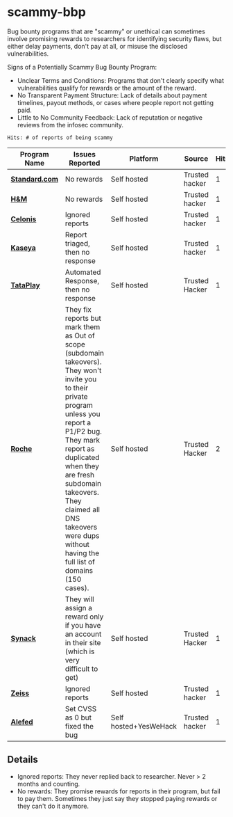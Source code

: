 # scammy-bbp
Bug bounty programs that are "scammy" or unethical can sometimes involve promising rewards to researchers for identifying security flaws, but either delay payments, don't pay at all, or misuse the disclosed vulnerabilities. 


Signs of a Potentially Scammy Bug Bounty Program:

- Unclear Terms and Conditions: Programs that don't clearly specify what vulnerabilities qualify for rewards or the amount of the reward.
- No Transparent Payment Structure: Lack of details about payment timelines, payout methods, or cases where people report not getting paid.
- Little to No Community Feedback: Lack of reputation or negative reviews from the infosec community.

`Hits: # of reports of being scammy`

| Program Name              | Issues Reported                                        | Platform | Source     | Hits
|---------------------------|-------------------------------------------------------|------------|----------------------| ------
| **[Standard.com](https://www.standard.com/get-to-know-standard/responsible-disclosure-program)**    | No rewards |Self hosted| Trusted hacker        | 1
| **[H&M](https://www.hm.com/security.txt)** | No rewards |Self hosted|  Trusted hacker       | 1
| **[Celonis](https://www.celonis.com/pdf/vulnerability-disclosure-program/)** | Ignored reports | Self hosted |Trusted hacker        | 1
| **[Kaseya](https://www.kaseya.com/trust-center/vulnerability-disclosure-policy/)** | Report triaged, then no response| Self hosted| Trusted hacker     | 1 
| **[TataPlay](https://www.tataplay.com/bug-bounty-hunter)** | Automated Response, then no response | Self hosted| Trusted Hacker | 1
| **[Roche](https://hackerone.com/roche?type=team)** | They fix reports but mark them as Out of scope (subdomain takeovers). They won't invite you to their private program unless you report a P1/P2 bug. They mark report as duplicated when they are fresh subdomain takeovers. They claimed all DNS takeovers were dups without having the full list of domains (150 cases). |Self hosted | Trusted Hacker | 2
| **[Synack](https://synack.responsibledisclosure.com/hc/en-us)** | They will assign a reward only if you have an account in their site (which is very difficult to get) |Self hosted | Trusted Hacker | 1
| **[Zeiss](https://www.zeiss.com/disclosure-policy.pdf)**| Ignored reports | Self hosted |Trusted hacker        | 1
| **[Alefed](https://vdp.alefeducation.com/p/Vulnerability-Disclosure-Policy-and-Submission-Form)**| Set CVSS as 0 but fixed the bug |Self hosted+YesWeHack|Trusted hacker | 1


## Details

- Ignored reports: They never replied back to researcher. Never > 2 months and counting.
- No rewards: They promise rewards for reports in their program, but fail to pay them. Sometimes they just say they stopped paying rewards or they can't do it anymore. 
